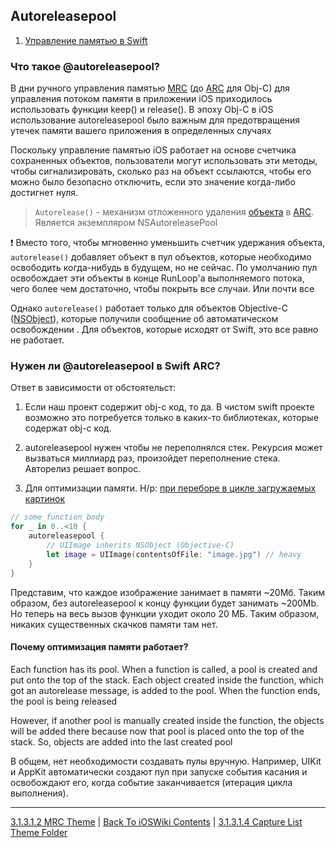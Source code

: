 ## Autoreleasepool

1. [Управление памятью в Swift](https://itnan.ru/post.php?c=1&p=592385)

### Что такое @autoreleasepool?

В дни ручного управления памятью [MRC](3.1.3.1.2%20MRC.md) (до [ARC](./3.1.3.1.1%20ARC.md) для Obj-C) для управления потоком памяти в приложении iOS приходилось использовать функции keep() и release(). В эпоху Obj-C в iOS использование autoreleasepool было важным для предотвращения утечек памяти вашего приложения в определенных случаях

Поскольку управление памятью iOS работает на основе счетчика сохраненных объектов, пользователи могут использовать эти методы, чтобы сигнализировать, сколько раз на объект ссылаются, чтобы его можно было безопасно отключить, если это значение когда-либо достигнет нуля.

> `Autorelease()` - механизм отложенного удаления [объекта](/Swift/DataStructures/StructAndClass/ObjectLifeCycle.md) в [ARC](./3.1.3.1.1%20ARC.md). Является экземпляром NSAutoreleasePool

❗ Вместо того, чтобы мгновенно уменьшить счетчик удержания объекта, `autorelease()` добавляет объект в пул объектов, которые необходимо освободить когда-нибудь в будущем, но не сейчас. По умолчанию пул освобождает эти объекты в конце RunLoop'a выполняемого потока, чего более чем достаточно, чтобы покрыть все случаи. Или почти все

Однако `autorelease()` работает только для объектов Objective-C ([NSObject](/4%20Linkage/4.1%20Frameworks/4.1.2%20UIKit/4.1.2.5%20NSObject.md)), которые получили сообщение об автоматическом освобождении . Для объектов, которые исходят от Swift, это все равно не работает.

### Нужен ли @autoreleasepool в Swift ARC?

Ответ в зависимости от обстоятельст: 

1) Если наш проект содержит obj-c код, то да. В чистом swift проекте возможно это потребуется только в каких-то библиотеках, которые содержат obj-c код.

2) autoreleasepool нужен чтобы не переполнялся стек. Рекурсия может вызваться миллиард раз, произойдет переполнение стека. Авторелиз решает вопрос.

3) Для оптимизации памяти. Н/р: [при переборе в цикле загружаемых картинок](https://betterprogramming.pub/what-is-autorelease-pool-in-swift-c652784f329e)

```swift
// some function body
for _ in 0..<10 {
    autoreleasepool {
        // UIImage inherits NSObject (Objective-C)
        let image = UIImage(contentsOfFile: "image.jpg") // heavy
    }
}
```

Представим, что каждое изображение занимает в памяти ~20Мб. Таким образом, без autoreleasepool к концу функции будет занимать ~200Mb. Но теперь на весь вызов функции уходит около 20 МБ. Таким образом, никаких существенных скачков памяти там нет.

#### Почему оптимизация памяти работает?

Each function has its pool. When a function is called, a pool is created and put onto the top of the stack. Each object created inside the function, which got an autorelease message, is added to the pool. When the function ends, the pool is being released

However, if another pool is manually created inside the function, the objects will be added there because now that pool is placed onto the top of the stack. So, objects are added into the last created pool

В общем, нет необходимости создавать пулы вручную. Например, UIKit и AppKit автоматически создают пул при запуске события касания и освобождают его, когда событие заканчивается (итерация цикла выполнения).

---

[3.1.3.1.2 MRC Theme](./3.1.3.1.2%20MRC.md) | [Back To iOSWiki Contents](https://github.com/eldaroid/iOSWiki) | [3.1.3.1.4 Capture List Theme Folder](./3.1.3.1.4%20CaptureList/)